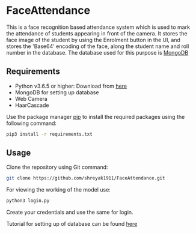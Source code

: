 # FaceAttendance

This is a face recognition based attendance system which is used to mark the attendance of students appearing in front of the camera. It stores the face image of the student by using the Enrolment button in the UI, and stores the 'Base64' encoding of the face, along the student name and roll number in the database.
The database used for this purpose is [MongoDB](https://docs.mongodb.com/)

## Requirements

* Python v3.6.5 or higher: Download from [here](https://www.python.org/downloads/release/python-360/)
* MongoDB for setting up database
* Web Camera
* HaarCascade

Use the package manager [pip](https://pip.pypa.io/en/stable/) to install the required packages using the following command:

```bash
pip3 install -r requirements.txt
```

## Usage
Clone the repository using Git command:
```bash
git clone https://github.com/shreyak1911/FaceAttendance.git
```
For viewing the working of the model use:
```bash
python3 login.py
```
Create your credentials and use the same for login.

Tutorial for setting up of database can be found [here](https://www.tutorialspoint.com/mongodb/mongodb_create_database)


